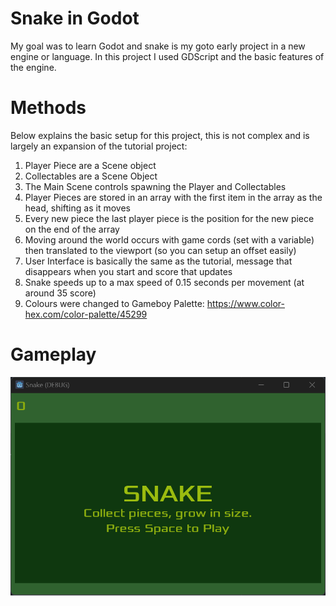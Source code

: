 # Snake in Godot
My goal was to learn Godot and snake is my goto early project in a new engine or language. In this project I used GDScript and the basic features of the engine.

# Methods
Below explains the basic setup for this project, this is not complex and is largely an expansion of the tutorial project:
1. Player Piece are a Scene object
2. Collectables are a Scene Object
3. The Main Scene controls spawning the Player and Collectables
4. Player Pieces are stored in an array with the first item in the array as the head, shifting as it moves
5. Every new piece the last player piece is the position for the new piece on the end of the array
6. Moving around the world occurs with game cords (set with a variable) then translated to the viewport (so you can setup an offset easily)
7. User Interface is basically the same as the tutorial, message that disappears when you start and score that updates
8. Snake speeds up to a max speed of 0.15 seconds per movement (at around 35 score)
9. Colours were changed to Gameboy Palette: https://www.color-hex.com/color-palette/45299

# Gameplay
![Snake Game Gameplay](https://github.com/ScottGarryFoster/GAME-SnakeInGodot/blob/main/Development/001-Gameplay.gif?raw=true)